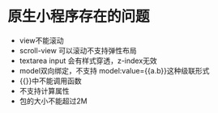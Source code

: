 # 原生小程序存在的问题
- view不能滚动
- scroll-view 可以滚动不支持弹性布局
- textarea input 会有样式穿透，z-index无效
- model双向绑定，不支持 model:value={{a.b}}这种级联形式
- {{}}中不能调用函数
- 不支持计算属性
- 包的大小不能超过2M
